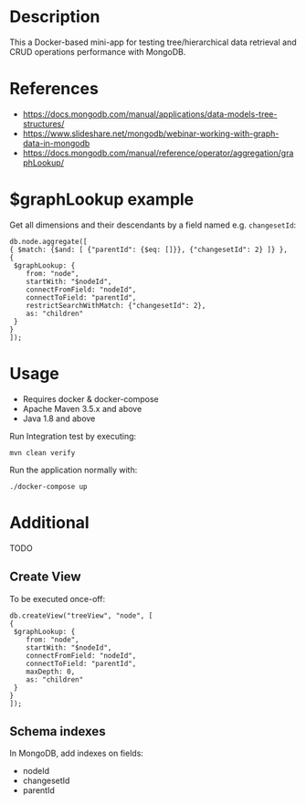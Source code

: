 # Description
This a Docker-based mini-app for testing tree/hierarchical data retrieval and CRUD operations performance with MongoDB.

# References
- https://docs.mongodb.com/manual/applications/data-models-tree-structures/
- https://www.slideshare.net/mongodb/webinar-working-with-graph-data-in-mongodb
- https://docs.mongodb.com/manual/reference/operator/aggregation/graphLookup/

# $graphLookup example
Get all dimensions and their descendants by a field named e.g. `changesetId`:
```
db.node.aggregate([ 
{ $match: {$and: [ {"parentId": {$eq: []}}, {"changesetId": 2} ]} },
{
 $graphLookup: {
    from: "node",
    startWith: "$nodeId",
    connectFromField: "nodeId",
    connectToField: "parentId",
    restrictSearchWithMatch: {"changesetId": 2},
    as: "children"
 }
}
]);
```

# Usage
- Requires docker & docker-compose
- Apache Maven 3.5.x and above
- Java 1.8 and above

Run Integration test by executing:
```    
mvn clean verify
```

Run the application normally with:
```
./docker-compose up
```
    
# Additional
TODO

## Create View
To be executed once-off:
```
db.createView("treeView", "node", [
{
 $graphLookup: {
    from: "node",
    startWith: "$nodeId",
    connectFromField: "nodeId",
    connectToField: "parentId",
    maxDepth: 0,
    as: "children"
 }
}
]);
```

## Schema indexes
In MongoDB, add indexes on fields:
- nodeId
- changesetId
- parentId


